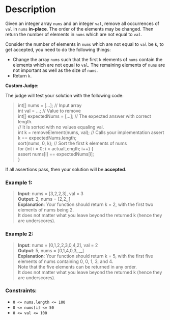 # Description
Given an integer array `nums` and an integer `val`, remove all occurrences of `val` in `nums` **in-place**. The order of the elements may be changed. Then return the number of elements in `nums` which are not equal to `val`.

Consider the number of elements in `nums` which are not equal to `val` be `k`, to get accepted, you need to do the following things:

* Change the array `nums` such that the first `k` elements of `nums` contain the elements which are not equal to `val`. The remaining elements of `nums` are not important as well as the size of `nums`.
* Return `k`.

**Custom Judge:**

The judge will test your solution with the following code:  
>int[] nums = [...]; // Input array  
int val = ...; // Value to remove  
int[] expectedNums = [...]; // The expected answer with correct length.  
                            // It is sorted with no values equaling val.  
int k = removeElement(nums, val); // Calls your implementation
assert k == expectedNums.length;  
sort(nums, 0, k); // Sort the first k elements of nums  
for (int i = 0; i < actualLength; i++) {  
assert nums[i] == expectedNums[i];  
}  

If all assertions pass, then your solution will be **accepted**.
### **Example 1:**

>**Input**: nums = [3,2,2,3], val = 3  
**Output**: 2, nums = [2,2,_,_]  
**Explanation**: Your function should return k = 2, with the first two elements of nums being 2.  
It does not matter what you leave beyond the returned k (hence they are underscores).  

### Example 2:

>**Input**: nums = [0,1,2,2,3,0,4,2], val = 2  
**Output**: 5, nums = [0,1,4,0,3,_,_,_]  
**Explanation**: Your function should return k = 5, with the first five elements of nums containing 0, 0, 1, 3, and 4.  
Note that the five elements can be returned in any order.  
It does not matter what you leave beyond the returned k (hence they are underscores).  

### Constraints:

* `0 <= nums.length <= 100`
* `0 <= nums[i] <= 50`
* `0 <= val <= 100`